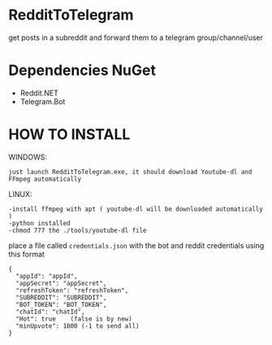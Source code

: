# RedditToTelegram
get posts in a subreddit and forward them to a telegram group/channel/user

# Dependencies NuGet
- Reddit.NET
- Telegram.Bot

# HOW TO INSTALL

WINDOWS:
```
just launch RedditToTelegram.exe, it should download Youtube-dl and FFmpeg automatically
```
LINUX:
```
-install ffmpeg with apt ( youtube-dl will be downloaded automatically )
-python installed
-chmod 777 the ./tools/youtube-dl file

```
place a file called `credentials.json` with the bot and reddit credentials using this format
```
{
  "appId": "appId",
  "appSecret": "appSecret",
  "refreshToken": "refreshToken",
  "SUBREDDIT": "SUBREDDIT",
  "BOT_TOKEN": "BOT_TOKEN",
  "chatId": "chatId",
  "Hot": true    (false is by new)
  "minUpvote": 1000 (-1 to send all)
}
```
